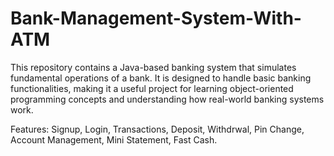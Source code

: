 # Bank-Management-System-With-ATM
This repository contains a Java-based banking system that simulates fundamental operations of a bank. It is designed to handle basic banking functionalities, making it a useful project for learning object-oriented programming concepts and understanding how real-world banking systems work.

Features:
Signup,
Login,
Transactions,
Deposit,
Withdrwal,
Pin Change,
Account Management,
Mini Statement,
Fast Cash.
